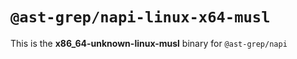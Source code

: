 # `@ast-grep/napi-linux-x64-musl`

This is the **x86_64-unknown-linux-musl** binary for `@ast-grep/napi`
